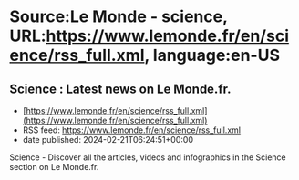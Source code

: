 # Source:Le Monde - science, URL:https://www.lemonde.fr/en/science/rss_full.xml, language:en-US

## Science : Latest news on Le Monde.fr.
 - [https://www.lemonde.fr/en/science/rss_full.xml](https://www.lemonde.fr/en/science/rss_full.xml)
 - RSS feed: https://www.lemonde.fr/en/science/rss_full.xml
 - date published: 2024-02-21T06:24:51+00:00

Science - Discover all the articles, videos and infographics in the Science section on Le Monde.fr.

